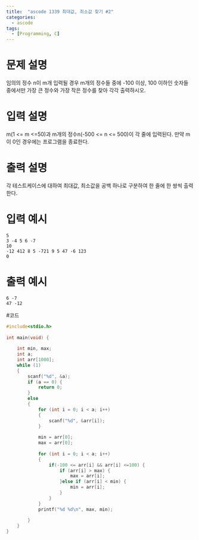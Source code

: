 ```yaml
---
title:  "ascode 1339 최대값, 최소값 찾기 #2"
categories:
  - ascode
tags:
  - [Programming, C]
---
```


# 문제 설명
임의의 정수 n이 m개 입력될 경우 m개의 정수들 중에 -100 이상, 100 이하인 숫자들 중에서만 가장 큰 정수와 가장 작은 정수를 찾아 각각 출력하시오.
# 입력 설명
m(1 <= m <=50)과 m개의 정수n(-500 <= n <= 500)이 각 줄에 입력된다. 
만약 m이 0인 경우에는 프로그램을 종료한다.
# 출력 설명
각 테스트케이스에 대하여 최대값, 최소값을 공백 하나로 구분하여 한 줄에 한 쌍씩 출력한다.
# 입력 예시
```
5
3 -4 5 6 -7
10
-12 412 8 5 -721 9 5 47 -6 123
0
```
# 출력 예시
```
6 -7
47 -12
```
#코드
```c
#include<stdio.h>
  
int main(void) {
  
    int min, max;
    int a;
    int arr[1000];
    while (1)
    {
        scanf("%d", &a);
        if (a == 0) {
            return 0;
        }
        else
        {
            for (int i = 0; i < a; i++)
            {
                scanf("%d", &arr[i]);
            }
  
            min = arr[0];
            max = arr[0];
  
            for (int i = 0; i < a; i++)
            {
                if(-100 <= arr[i] && arr[i] <=100) {
                    if (arr[i] > max) {
                        max = arr[i];
                    }else if (arr[i] < min) {
                        min = arr[i];
                    }   
                }
            }
            printf("%d %d\n", max, min);
  
        }
    }
}
```
